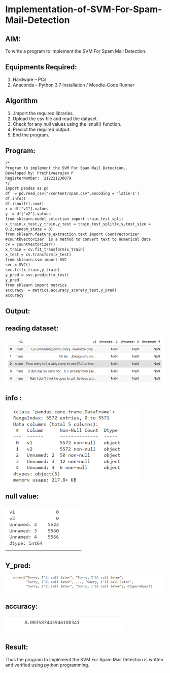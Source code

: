 # Implementation-of-SVM-For-Spam-Mail-Detection

## AIM:
To write a program to implement the SVM For Spam Mail Detection.

## Equipments Required:
1. Hardware – PCs
2. Anaconda – Python 3.7 Installation / Moodle-Code Runner

## Algorithm
1. .Import the required libraries.
2. Upload the csv file and read the dataset.
3. Check for any null values using the isnull() function.
4. Predict the required output.
5. End the program. 

## Program:
```
/*
Program to implement the SVM For Spam Mail Detection..
Developed by: Prethiveerajan P
RegisterNumber:  212221230079
*/
import pandas as pd
df  = pd.read_csv("/content/spam.csv",encoding = 'latin-1')
df.info()
df.isnull().sum()
x = df["v1"].values
y  = df["v2"].values
from sklearn.model_selection import train_test_split
x_train,x_test,y_train,y_test = train_test_split(x,y,test_size = 0.2,random_state = 0)
from sklearn.feature_extraction.text import CountVectorizer #countbvectorizer  is a method to convert text to numerical data
cv = CountVectorizer()
x_train = cv.fit_transform(x_train)
x_test = cv.transform(x_test)
from sklearn.svm import SVC
svc = SVC()
svc.fit(x_train,y_train)
y_pred = svc.predict(x_test)
y_pred
from sklearn import metrics
accuracy  = metrics.accuracy_score(y_test,y_pred)
accuracy
```


## Output:
## reading dataset:
![output](o2.png)

## info :
![output](o3.png)

## null value:
![output](o4.png)

## Y_pred:
![output](o5.png)

## accuracy:
![output](o6.png)





## Result:
Thus the program to implement the SVM For Spam Mail Detection is written and verified using python programming.
